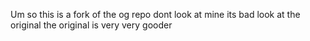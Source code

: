 Um so this is a fork of the og repo dont look at mine its bad look at the original the original is very very gooder
